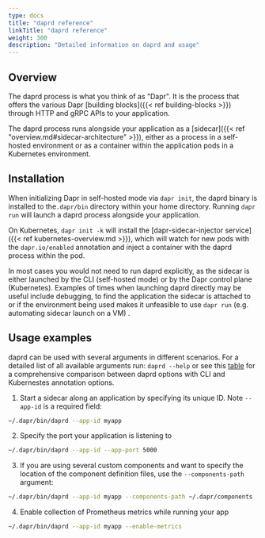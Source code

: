 ```yaml
---
type: docs
title: "daprd reference"
linkTitle: "daprd reference"
weight: 300
description: "Detailed information on daprd and usage"
---
```


## Overview

The daprd process is what you think of as "Dapr". It is the process that offers the various Dapr [building blocks]({{< ref building-blocks >}}) through HTTP and gRPC APIs to your application.

The daprd process runs alongside your application as a [sidecar]({{< ref "overview.md#sidecar-architecture" >}}), either as a process in a self-hosted environment or as a container within the application pods in a Kubernetes environment.

## Installation

When initializing Dapr in self-hosted mode via `dapr init`, the daprd binary is installed to the`.dapr/bin` directory within your home directory. Running `dapr run` will launch a daprd process alongside your application.

On Kubernetes, `dapr init -k` will install the [dapr-sidecar-injector service]({{< ref kubernetes-overview.md >}}), which will watch for new pods with the `dapr.io/enabled` annotation and inject a container with the daprd process within the pod.

In most cases you would not need to run daprd explicitly, as the sidecar is either launched by the CLI (self-hosted mode) or by the Dapr control plane (Kubernetes). Examples of times when launching daprd directly may be useful include debugging, to find the application the sidecar is attached to or if the environment being used makes it unfeasible to use `dapr run` (e.g. automating sidecar launch on a VM) .

## Usage examples

daprd can be used with several arguments in different scenarios. For a detailed list of all available arguments run: `daprd --help` or see this [table](https://docs.dapr.io/reference/arguments-annotations-overview/) for a comprehensive comparison between daprd options with CLI and Kubernestes annotation options.

1. Start a sidecar along an application by specifying its unique ID. Note `--app-id` is a required field:

```bash
~/.dapr/bin/daprd --app-id myapp
```

2. Specify the port your application is listening to

```bash
~/.dapr/bin/daprd --app-id --app-port 5000
```
3. If you are using several custom components and want to specify the location of the component definition files, use the `--components-path` argument:

```bash
~/.dapr/bin/daprd --app-id myapp --components-path ~/.dapr/components
```

4. Enable collection of Prometheus metrics while running your app

```bash
~/.dapr/bin/daprd --app-id myapp --enable-metrics
```
